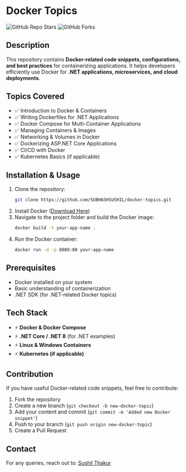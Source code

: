 # Docker Topics
![GitHub Repo Stars](https://img.shields.io/github/stars/SUBHASHSUSHIL/docker-topics?style=social)
![GitHub Forks](https://img.shields.io/github/forks/SUBHASHSUSHIL/docker-topics?style=social)

## Description
This repository contains **Docker-related code snippets, configurations, and best practices** for containerizing applications. It helps developers efficiently use Docker for **.NET applications, microservices, and cloud deployments**.

## Topics Covered
- ✅ Introduction to Docker & Containers
- ✅ Writing Dockerfiles for .NET Applications
- ✅ Docker Compose for Multi-Container Applications
- ✅ Managing Containers & Images
- ✅ Networking & Volumes in Docker
- ✅ Dockerizing ASP.NET Core Applications
- ✅ CI/CD with Docker
- ✅ Kubernetes Basics (if applicable)

## Installation & Usage
1. Clone the repository:
   ```sh
   git clone https://github.com/SUBHASHSUSHIL/docker-topics.git
   ```
2. Install Docker ([Download Here](https://www.docker.com/get-started))
3. Navigate to the project folder and build the Docker image:
   ```sh
   docker build -t your-app-name .
   ```
4. Run the Docker container:
   ```sh
   docker run -d -p 8080:80 your-app-name
   ```

## Prerequisites
- Docker installed on your system
- Basic understanding of containerization
- .NET SDK (for .NET-related Docker topics)

## Tech Stack
- ⚡ **Docker & Docker Compose**
- ⚡ **.NET Core / .NET 8** (for .NET examples)
- ⚡ **Linux & Windows Containers**
- ⚡ **Kubernetes (if applicable)**

## Contribution
If you have useful Docker-related code snippets, feel free to contribute:
1. Fork the repository
2. Create a new branch (`git checkout -b new-docker-topic`)
3. Add your content and commit (`git commit -m 'Added new Docker snippet'`)
4. Push to your branch (`git push origin new-docker-topic`)
5. Create a Pull Request

## Contact
For any queries, reach out to: [Sushil Thakur](mailto:sushilthakur9792@gmail.com)
